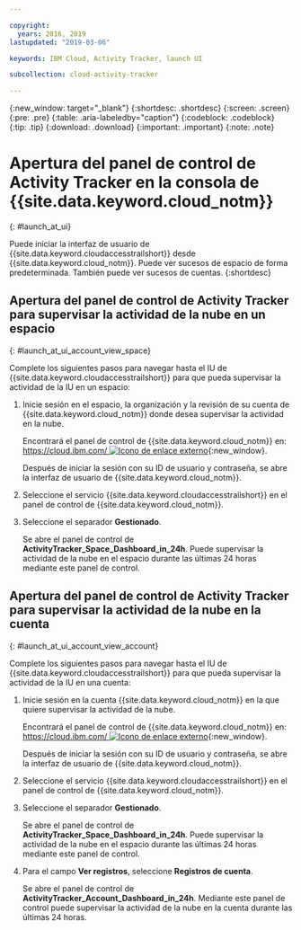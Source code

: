 ```yaml
---

copyright:
  years: 2016, 2019
lastupdated: "2019-03-06"

keywords: IBM Cloud, Activity Tracker, launch UI

subcollection: cloud-activity-tracker

---
```


{:new_window: target="_blank"}
{:shortdesc: .shortdesc}
{:screen: .screen}
{:pre: .pre}
{:table: .aria-labeledby="caption"}
{:codeblock: .codeblock}
{:tip: .tip}
{:download: .download}
{:important: .important}
{:note: .note}



# Apertura del panel de control de Activity Tracker en la consola de {{site.data.keyword.cloud_notm}}
{: #launch_at_ui}

Puede iniciar la interfaz de usuario de {{site.data.keyword.cloudaccesstrailshort}} desde {{site.data.keyword.cloud_notm}}. Puede ver sucesos de espacio de forma predeterminada. También puede ver sucesos de cuentas.
{:shortdesc}
   

## Apertura del panel de control de Activity Tracker para supervisar la actividad de la nube en un espacio
{: #launch_at_ui_account_view_space}

Complete los siguientes pasos para navegar hasta el IU de {{site.data.keyword.cloudaccesstrailshort}} para que pueda supervisar la actividad de la IU en un espacio:

1. Inicie sesión en el espacio, la organización y la revisión de su cuenta de {{site.data.keyword.cloud_notm}} donde desea supervisar la actividad en la nube.

    Encontrará el panel de control de {{site.data.keyword.cloud_notm}} en: [https://cloud.ibm.com/ ![Icono de enlace externo](../../../icons/launch-glyph.svg "Icono de enlace externo")](https://cloud.ibm.com/){:new_window}.
    
	Después de iniciar la sesión con su ID de usuario y contraseña, se abre la interfaz de usuario de {{site.data.keyword.cloud_notm}}.

2. Seleccione el servicio {{site.data.keyword.cloudaccesstrailshort}} en el panel de control de {{site.data.keyword.cloud_notm}}. 
    
3. Seleccione el separador **Gestionado**.

    Se abre el panel de control de **ActivityTracker_Space_Dashboard_in_24h**. Puede supervisar la actividad de la nube en el espacio durante las últimas 24 horas mediante este panel de control. 


## Apertura del panel de control de Activity Tracker para supervisar la actividad de la nube en la cuenta
{: #launch_at_ui_account_view_account}

Complete los siguientes pasos para navegar hasta el IU de {{site.data.keyword.cloudaccesstrailshort}} para que pueda supervisar la actividad de la IU en una cuenta:

1. Inicie sesión en la cuenta {{site.data.keyword.cloud_notm}} en la que quiere supervisar la actividad de la nube.

    Encontrará el panel de control de {{site.data.keyword.cloud_notm}} en: [https://cloud.ibm.com/ ![Icono de enlace externo](../../../icons/launch-glyph.svg "Icono de enlace externo")](https://cloud.ibm.com/){:new_window}.
    
	Después de iniciar la sesión con su ID de usuario y contraseña, se abre la interfaz de usuario de {{site.data.keyword.cloud_notm}}.

2. Seleccione el servicio {{site.data.keyword.cloudaccesstrailshort}} en el panel de control de {{site.data.keyword.cloud_notm}}. 
    
3. Seleccione el separador **Gestionado**.

    Se abre el panel de control de **ActivityTracker_Space_Dashboard_in_24h**. Puede supervisar la actividad de la nube en el espacio durante las últimas 24 horas mediante este panel de control. 

4. Para el campo **Ver registros**, seleccione **Registros de cuenta**.

    Se abre el panel de control de **ActivityTracker_Account_Dashboard_in_24h**. Mediante este panel de control puede supervisar la actividad de la nube en la cuenta durante las últimas 24 horas.
